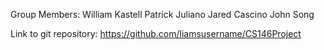 Group Members:
William Kastell
Patrick Juliano
Jared Cascino
John Song

Link to git repository:
https://github.com/liamsusername/CS146Project
